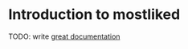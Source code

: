 # Introduction to mostliked

TODO: write [great documentation](http://jacobian.org/writing/what-to-write/)
